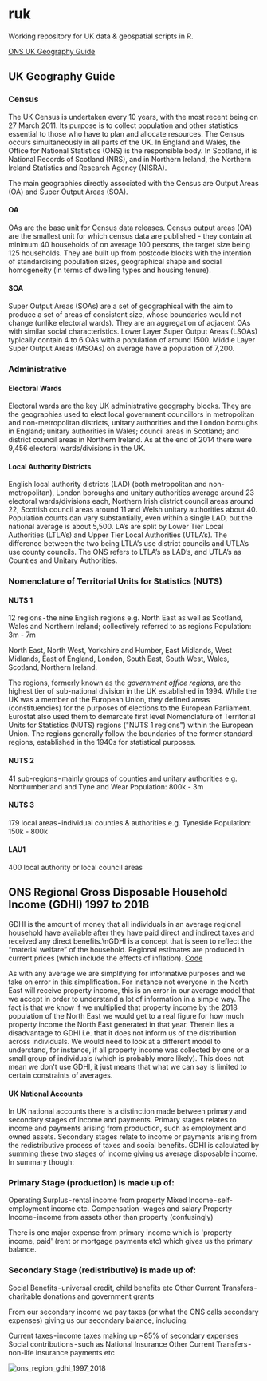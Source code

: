 # ruk

Working repository for UK data & geospatial scripts in R. 

[ONS UK Geography Guide](https://github.com/NearAndDistant/ruk/blob/main/a-beginners-guide-to-uk-geography-2020-v1.0.pdf)

## UK Geography Guide

### Census

The UK Census is undertaken every 10 years, with the most recent being on 27 March 2011. Its purpose is to collect population and other statistics essential to those who have to plan and allocate resources. The Census occurs simultaneously in all parts of the UK. In England and Wales, the Office for National Statistics (ONS) is the responsible body. In Scotland, it is National Records of Scotland (NRS), and in Northern Ireland, the Northern Ireland Statistics and Research Agency (NISRA).

The main geographies directly associated with the Census are Output Areas (OA) and Super Output Areas (SOA).

#### OA

OAs are the base unit for Census data releases. Census output areas (OA) are the smallest unit for which census data are published - they contain at minimum 40 households of on average 100 persons, the target size being 125 households. They are built up from postcode blocks with the intention of standardising population sizes, geographical shape and social homogeneity (in terms of dwelling types and housing tenure).

#### SOA

Super Output Areas (SOAs) are a set of geographical with the aim to produce a set of areas of consistent size, whose boundaries would not change (unlike electoral wards). They are an aggregation of adjacent OAs with similar social characteristics. Lower Layer Super Output Areas (LSOAs) typically contain 4 to 6 OAs with a population of around 1500. Middle Layer Super Output Areas (MSOAs) on average have a population of 7,200.

### Administrative

#### Electoral Wards

Electoral wards are the key UK administrative geography blocks. They are the geographies used to elect local government councillors in metropolitan and non-metropolitan districts, unitary authorities and the London boroughs in England; unitary authorities in Wales; council areas in Scotland; and district council areas in Northern Ireland. As at the end of 2014 there were 9,456 electoral wards/divisions in the UK.

#### Local Authority Districts

English local authority districts (LAD) (both metropolitan and non-metropolitan), London boroughs and unitary authorities average around 23 electoral wards/divisions each, Northern Irish district council areas around 22, Scottish council areas around 11 and Welsh unitary authorities about 40. Population counts can vary substantially, even within a single LAD, but the national average is about 5,500. LA’s are split by Lower Tier Local Authorities (LTLA’s) and Upper Tier Local Authorities (UTLA’s). The difference between the two being LTLA’s use district councils and UTLA’s use county councils. The ONS refers to LTLA’s as LAD’s, and UTLA’s as Counties and Unitary Authorities.

### Nomenclature of Territorial Units for Statistics (NUTS)

#### NUTS 1	
12 regions - the nine English regions e.g. North East as well as Scotland, Wales and Northern Ireland; collectively referred to as regions
Population: 3m - 7m

North East, North West, Yorkshire and Humber, East Midlands, West Midlands, East of England, London, South East, South West, Wales, Scotland, Northern Ireland.

The regions, formerly known as the _government office regions_, are the highest tier of sub-national division in the UK established in 1994. While the UK was a member of the European Union, they defined areas (constituencies) for the purposes of elections to the European Parliament. Eurostat also used them to demarcate first level Nomenclature of Territorial Units for Statistics (NUTS) regions ("NUTS 1 regions") within the European Union. The regions generally follow the boundaries of the former standard regions, established in the 1940s for statistical purposes.

#### NUTS 2
41 sub-regions - mainly groups of counties and unitary authorities e.g. Northumberland and Tyne and Wear
Population: 800k - 3m

#### NUTS 3
179 local areas - individual counties & authorities e.g. Tyneside
Population: 150k - 800k

#### LAU1
400 local authority or local council areas

## ONS Regional Gross Disposable Household Income (GDHI) 1997 to 2018

GDHI is the amount of money that all individuals in an average regional household have available after they have paid direct and indirect taxes and received any direct benefits.\nGDHI is a concept that is seen to reflect the “material welfare” of the household. Regional estimates are produced in current prices (which include the effects of inflation). [Code](https://github.com/NearAndDistant/ruk/tree/main/projects/ons_region_gdhi_1997_2018)

As with any average we are simplifying for informative purposes and we take on error in this simplification. For instance not everyone in the North East will receive property income, this is an error in our average model that we accept in order to understand a lot of information in a simple way. The fact is that we know if we multiplied that property income by the 2018 population of the North East we would get to a real figure for how much property income the North East generated in that year. Therein lies a disadvantage to GDHI i.e. that it does not inform us of the distribution across individuals. We would need to look at a different model to understand, for instance, if all property income was collected by one or a small group of individuals (which is probably more likely). This does not mean we don't use GDHI, it just means that what we can say is limited to certain constraints of averages.

#### UK National Accounts

In UK national accounts there is a distinction made between primary and secondary stages of income and payments. Primary stages relates to income and payments arising from production, such as employment and owned assets. Secondary stages relate to income or payments arising from the redistributive process of taxes and social benefits. GDHI is calculated by summing these two stages of income giving us average disposable income. In summary though:

### Primary Stage (production) is made up of:

Operating Surplus - rental income from property
Mixed Income - self-employment income etc.
Compensation - wages and salary
Property Income - income from assets other than property (confusingly)

There is one major expense from primary income which is 'property income, paid' (rent or mortgage payments etc) which gives us the primary balance.

### Secondary Stage (redistributive) is made up of:

Social Benefits - universal credit, child benefits etc
Other Current Transfers - charitable donations and government grants

From our secondary income we pay taxes (or what the ONS calls secondary expenses) giving us our secondary balance, including:

Current taxes - income taxes making up ~85% of secondary expenses
Social contributions - such as National Insurance
Other Current Transfers - non-life insurance payments etc

![ons_region_gdhi_1997_2018](https://user-images.githubusercontent.com/79040885/133470064-bc47664a-cbc9-4fc9-a72d-12cc2320fff7.png)
